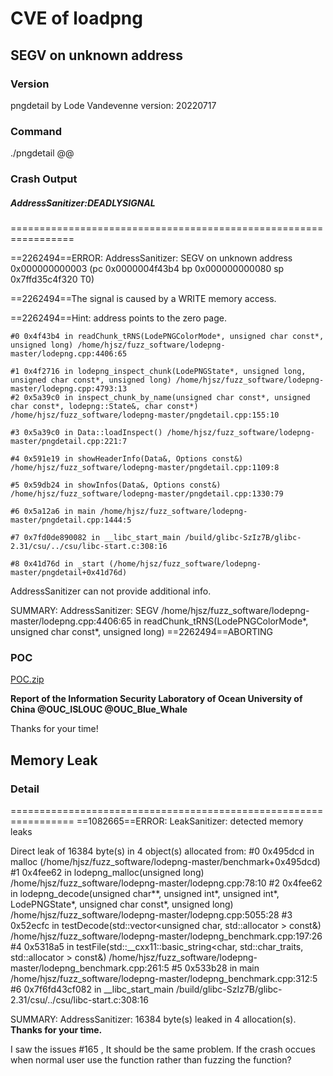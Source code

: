 # CVE of loadpng

## SEGV on unknown address

### Version
pngdetail by Lode Vandevenne
version: 20220717
### Command
./pngdetail @@
### Crash Output
##### AddressSanitizer:DEADLYSIGNAL
=================================================================

==2262494==ERROR: AddressSanitizer: SEGV on unknown address 0x000000000003 (pc 0x0000004f43b4 bp 0x000000000080 sp 0x7ffd35c4f320 T0)

==2262494==The signal is caused by a WRITE memory access.

==2262494==Hint: address points to the zero page.

    #0 0x4f43b4 in readChunk_tRNS(LodePNGColorMode*, unsigned char const*, unsigned long) /home/hjsz/fuzz_software/lodepng-master/lodepng.cpp:4406:65
    
    #1 0x4f2716 in lodepng_inspect_chunk(LodePNGState*, unsigned long, unsigned char const*, unsigned long) /home/hjsz/fuzz_software/lodepng-master/lodepng.cpp:4793:13
    #2 0x5a39c0 in inspect_chunk_by_name(unsigned char const*, unsigned char const*, lodepng::State&, char const*) /home/hjsz/fuzz_software/lodepng-master/pngdetail.cpp:155:10
    
    #3 0x5a39c0 in Data::loadInspect() /home/hjsz/fuzz_software/lodepng-master/pngdetail.cpp:221:7
    
    #4 0x591e19 in showHeaderInfo(Data&, Options const&) /home/hjsz/fuzz_software/lodepng-master/pngdetail.cpp:1109:8
    
    #5 0x59db24 in showInfos(Data&, Options const&) /home/hjsz/fuzz_software/lodepng-master/pngdetail.cpp:1330:79
    
    #6 0x5a12a6 in main /home/hjsz/fuzz_software/lodepng-master/pngdetail.cpp:1444:5
    
    #7 0x7fd0de890082 in __libc_start_main /build/glibc-SzIz7B/glibc-2.31/csu/../csu/libc-start.c:308:16
    
    #8 0x41d76d in _start (/home/hjsz/fuzz_software/lodepng-master/pngdetail+0x41d76d)

AddressSanitizer can not provide additional info.

SUMMARY: AddressSanitizer: SEGV /home/hjsz/fuzz_software/lodepng-master/lodepng.cpp:4406:65 in readChunk_tRNS(LodePNGColorMode*, unsigned char const*, unsigned long)
==2262494==ABORTING

### POC

[POC.zip](https://github.com/lvandeve/lodepng/files/9843228/POC.zip)

**Report of the Information Security Laboratory of Ocean University of China @OUC_ISLOUC @OUC_Blue_Whale**

Thanks for your time!



## Memory Leak

### Detail
=================================================================
==1082665==ERROR: LeakSanitizer: detected memory leaks

Direct leak of 16384 byte(s) in 4 object(s) allocated from:
    #0 0x495dcd in malloc (/home/hjsz/fuzz_software/lodepng-master/benchmark+0x495dcd)
    #1 0x4fee62 in lodepng_malloc(unsigned long) /home/hjsz/fuzz_software/lodepng-master/lodepng.cpp:78:10
    #2 0x4fee62 in lodepng_decode(unsigned char**, unsigned int*, unsigned int*, LodePNGState*, unsigned char const*, unsigned long) /home/hjsz/fuzz_software/lodepng-master/lodepng.cpp:5055:28
    #3 0x52ecfc in testDecode(std::vector<unsigned char, std::allocator<unsigned char> > const&) /home/hjsz/fuzz_software/lodepng-master/lodepng_benchmark.cpp:197:26
    #4 0x5318a5 in testFile(std::__cxx11::basic_string<char, std::char_traits<char>, std::allocator<char> > const&) /home/hjsz/fuzz_software/lodepng-master/lodepng_benchmark.cpp:261:5
    #5 0x533b28 in main /home/hjsz/fuzz_software/lodepng-master/lodepng_benchmark.cpp:312:5
    #6 0x7f6fd43cf082 in __libc_start_main /build/glibc-SzIz7B/glibc-2.31/csu/../csu/libc-start.c:308:16

SUMMARY: AddressSanitizer: 16384 byte(s) leaked in 4 allocation(s).
**Thanks for your time.**

I saw the issues #165 , It should be the same problem. If the crash occues when normal user use the function rather than fuzzing the function?
